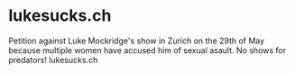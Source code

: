 # lukesucks.ch
 Petition against Luke Mockridge's show in Zurich on the 29th of May because multiple women have accused him of sexual asault. No shows for predators! lukesucks.ch
